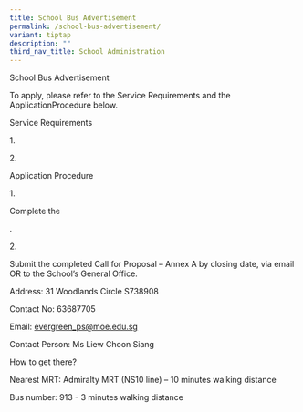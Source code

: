 ```yaml
---
title: School Bus Advertisement
permalink: /school-bus-advertisement/
variant: tiptap
description: ""
third_nav_title: School Administration
---
```

<p>School Bus Advertisement</p>
<p>To apply, please refer to the Service Requirements and the ApplicationProcedure
below.</p>
<p>Service Requirements</p>
<p>1.</p>
<p>2.</p>
<p>Application Procedure</p>
<p>1.</p>
<p>Complete the</p>
<p>.</p>
<p>2.</p>
<p>Submit the completed Call for Proposal – Annex A by closing date, via
email OR to the School’s General Office.</p>
<p>Address: 31 Woodlands Circle S738908</p>
<p>Contact No: 63687705</p>
<p>Email: <a href="mailto:riverside_ps@moe.edu.sg" rel="noopener noreferrer nofollow" target="_blank">evergreen_ps@moe.edu.sg</a>
</p>
<p>Contact Person: Ms Liew Choon Siang</p>
<p>How to get there?</p>
<p>Nearest MRT: Admiralty MRT (NS10 line) – 10 minutes walking distance</p>
<p>Bus number: 913 - 3 minutes walking distance</p>